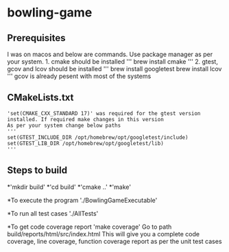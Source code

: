 # bowling-game
## Prerequisites
I was on macos and below are commands. Use package manager as per your system.
    1. cmake should be installed
        '''
            brew install cmake
        '''
    2. gtest, gcov and lcov should be installed
        '''
            brew install googletest
            brew install lcov
        '''
        gcov is already pesent with most of the systems
## CMakeLists.txt
    'set(CMAKE_CXX_STANDARD 17)' was required for the gtest version installed. If required make changes in this version
    As per your system change below paths
    '''
    set(GTEST_INCLUDE_DIR /opt/homebrew/opt/googletest/include)
    set(GTEST_LIB_DIR /opt/homebrew/opt/googletest/lib)
    '''

## Steps to build
*'mkdir build'
*'cd build'
*'cmake ..'
*'make'

*To execute the program
    './BowlingGameExecutable'

*To run all test cases
    './AllTests'

*To get code coverage report
    'make coverage'
    Go to path build/reports/html/src/index.html
    This will give you a complete code coverage, line coverage, function coverage report as per the unit test cases